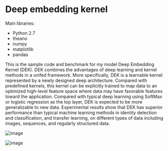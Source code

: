 # Deep embedding kernel

Main libraries:
- Python 2.7
- theano
- numpy
- matplotlib
- pandas

This is the sample code and benchmark for my model Deep Embedding Kernel (DEK). DEK combines the advantages of deep learning and kernel methods in a unifed framework. More specifically, DEK is a learnable kernel represented by a newly designed deep architecture. Compared with predefined kernels, this kernel can be explicitly trained to map data to an optimized high-level feature space where data may have favorable features toward the application. Compared with typical deep learning using SoftMax or
logistic regression as the top layer, DEK is expected to be more generalizable to new data. Experimental results show that DEK has superior performance than typical machine learning methods in identity detection and classification, and transfer learning, on different types of data including images, sequences, and regularly structured data.

![image](https://user-images.githubusercontent.com/5643444/231931016-d7655ee6-2aeb-4bb3-a7fd-5221ce8023b6.png)

![image](https://user-images.githubusercontent.com/5643444/231931032-456b61a5-bc01-4b81-9610-a40b8e046fe5.png)


